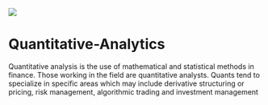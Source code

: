 ![](https://img.shields.io/static/v1?label=Phase&message=Done&color=blueviolet&style=flat&logo=appveyor)
# Quantitative-Analytics
Quantitative analysis is the use of mathematical and statistical methods in finance. Those working in the field are quantitative analysts. Quants tend to specialize in specific areas which may include derivative structuring or pricing, risk management, algorithmic trading and investment management
